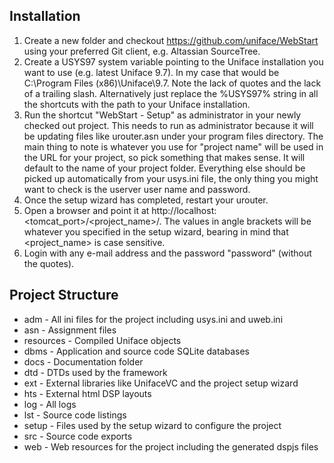 <a name="Installation"></a>Installation
-----------------------------------
1. Create a new folder and checkout https://github.com/uniface/WebStart using your preferred Git client, e.g. Altassian SourceTree.
2. Create a USYS97 system variable pointing to the Uniface installation you want to use (e.g. latest Uniface 9.7). In my case that would be C:\Program Files (x86)\Uniface\9.7. Note the lack of quotes and the lack of a trailing slash. Alternatively just replace the %USYS97% string in all the shortcuts with the path to your Uniface installation.
3. Run the shortcut "WebStart - Setup" as administrator in your newly checked out project. This needs to run as administrator because it will be updating files like urouter.asn under your program files directory. The main thing to note is whatever you use for "project name" will be used in the URL for your project, so pick something that makes sense. It will default to the name of your project folder. Everything else should be picked up automatically from your usys.ini file, the only thing you might want to check is the userver user name and password.
4. Once the setup wizard has completed, restart your urouter.
5. Open a browser and point it at http://localhost:&lt;tomcat_port&gt;/&lt;project_name&gt;/. The values in angle brackets will be whatever you specified in the setup wizard, bearing in mind that &lt;project_name&gt; is case sensitive.
6. Login with any e-mail address and the password "password" (without the quotes).


<a name="Project_Structure"></a>Project Structure
---------------------------------------------

* adm       - All ini files for the project including usys.ini and uweb.ini
* asn       - Assignment files
* resources - Compiled Uniface objects
* dbms      - Application and source code SQLite databases
* docs      - Documentation folder
* dtd       - DTDs used by the framework
* ext       - External libraries like UnifaceVC and the project setup wizard
* hts       - External html DSP layouts
* log       - All logs
* lst       - Source code listings
* setup     - Files used by the setup wizard to configure the project
* src       - Source code exports
* web       - Web resources for the project including the generated dspjs files
